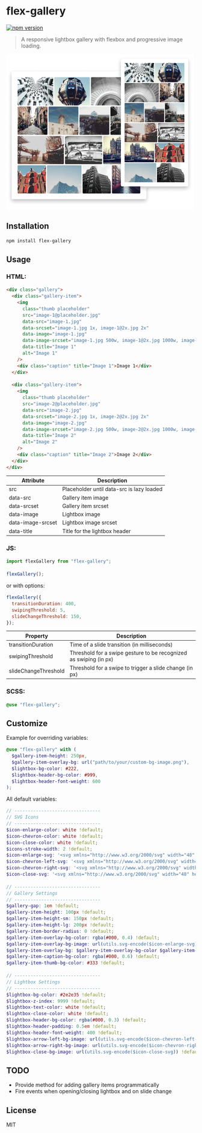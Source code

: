 # flex-gallery

[![npm version](https://badge.fury.io/js/flex-gallery.svg)](https://badge.fury.io/js/flex-gallery)

> A responsive lightbox gallery with flexbox and progressive image loading.

<img src="preview.png" width="498" alt="preview.png">

## Installation

```sh
npm install flex-gallery
```

## Usage

### HTML:

```html
<div class="gallery">
  <div class="gallery-item">
    <img
      class="thumb placeholder"
      src="image-1@placeholder.jpg"
      data-src="image-1.jpg"
      data-srcset="image-1.jpg 1x, image-1@2x.jpg 2x"
      data-image="image-1.jpg"
      data-image-srcset="image-1.jpg 500w, image-1@2x.jpg 1000w, image-1@3x.jpg 2000w"
      data-title="Image 1"
      alt="Image 1"
    />
    <div class="caption" title="Image 1">Image 1</div>
  </div>

  <div class="gallery-item">
    <img
      class="thumb placeholder"
      src="image-2@placeholder.jpg"
      data-src="image-2.jpg"
      data-srcset="image-2.jpg 1x, image-2@2x.jpg 2x"
      data-image="image-2.jpg"
      data-image-srcset="image-2.jpg 500w, image-2@2x.jpg 1000w, image-2@3x.jpg 2000w"
      data-title="Image 2"
      alt="Image 2"
    />
    <div class="caption" title="Image 2">Image 2</div>
  </div>
</div>
```

| Attribute         | Description                                |
| ----------------- | ------------------------------------------ |
| src               | Placeholder until data-src is lazy loaded  |
| data-src          | Gallery item image                         |
| data-srcset       | Gallery item srcset                        |
| data-image        | Lightbox image                             |
| data-image-srcset | Lightbox image srcset                      |
| data-title        | Title for the lightbox header              |

### JS:

```js
import flexGallery from "flex-gallery";

flexGallery();
```

or with options:

```js
flexGallery({
  transitionDuration: 400,
  swipingThreshold: 5,
  slideChangeThreshold: 150,
});
```

| Property             | Description                                                       |
| -------------------- | ----------------------------------------------------------------- |
| transitionDuration   | Time of a slide transition (in milliseconds)                      |
| swipingThreshold     | Threshold for a swipe gesture to be recognized as swiping (in px) |
| slideChangeThreshold | Threshold for a swipe to trigger a slide change (in px)           |

### SCSS:

```scss
@use "flex-gallery";
```

## Customize

Example for overriding variables:

```scss
@use "flex-gallery" with (
  $gallery-item-height: 250px,
  $gallery-item-overlay-bg: url("path/to/your/custom-bg-image.png"),
  $lightbox-bg-color: #222,
  $lightbox-header-bg-color: #999,
  $lightbox-header-font-weight: 600
);
```

All default variables:

```scss
// --------------------------------
// SVG Icons
// --------------------------------
$icon-enlarge-color: white !default;
$icon-chevron-color: white !default;
$icon-close-color: white !default;
$icons-stroke-width: 2 !default;
$icon-enlarge-svg: '<svg xmlns="http://www.w3.org/2000/svg" width="48" height="48" viewBox="0 0 48 48" fill="none"><path stroke="#{$icon-enlarge-color}" stroke-width="#{$icons-stroke-width}" d="M27.2083 27.2267C28.9329 25.5068 30 23.128 30 20.5C30 15.2533 25.7467 11 20.5 11C15.2533 11 11 15.2533 11 20.5C11 25.7467 15.2533 30 20.5 30C23.1187 30 25.4899 28.9405 27.2083 27.2267ZM27.2083 27.2267L37 37.0183"/></svg>' !default;
$icon-chevron-left-svg: '<svg xmlns="http://www.w3.org/2000/svg" width="48" height="48" viewBox="0 0 48 48" fill="none"><path stroke="#{$icon-chevron-color}" stroke-width="#{$icons-stroke-width}" d="M32 43L16 24L32 5"/></svg>' !default;
$icon-chevron-right-svg: '<svg xmlns="http://www.w3.org/2000/svg" width="48" height="48" viewBox="0 0 48 48" fill="none"><path stroke="#{$icon-chevron-color}" stroke-width="#{$icons-stroke-width}" d="M16 43L32 24L16 5"/></svg>' !default;
$icon-close-svg: '<svg xmlns="http://www.w3.org/2000/svg" width="48" height="48" viewBox="0 0 48 48" fill="none"><path stroke="#{$icon-close-color}" stroke-width="#{$icons-stroke-width}" d="M14 14L34 34M34 14L14 34"/></svg>' !default;

// --------------------------------
// Gallery Settings
// --------------------------------
$gallery-gap: 1em !default;
$gallery-item-height: 100px !default;
$gallery-item-height-sm: 150px !default;
$gallery-item-height-lg: 200px !default;
$gallery-item-border-radius: 0 !default;
$gallery-item-overlay-bg-color: rgba(#000, 0.4) !default;
$gallery-item-overlay-bg-image: url(utils.svg-encode($icon-enlarge-svg)) !default;
$gallery-item-overlay-bg: $gallery-item-overlay-bg-color $gallery-item-overlay-bg-image center / 3rem no-repeat !default;
$gallery-item-caption-bg-color: rgba(#000, 0.6) !default;
$gallery-item-thumb-bg-color: #333 !default;

// --------------------------------
// Lightbox Settings
// --------------------------------
$lightbox-bg-color: #2e2e35 !default;
$lightbox-z-index: 9999 !default;
$lightbox-text-color: white !default;
$lightbox-close-color: white !default;
$lightbox-header-bg-color: rgba(#000, 0.3) !default;
$lightbox-header-padding: 0.5em !default;
$lightbox-header-font-weight: 400 !default;
$lightbox-arrow-left-bg-image: url(utils.svg-encode($icon-chevron-left-svg)) !default;
$lightbox-arrow-right-bg-image: url(utils.svg-encode($icon-chevron-right-svg)) !default;
$lightbox-close-bg-image: url(utils.svg-encode($icon-close-svg)) !default;
```

## TODO

- Provide method for adding gallery items programmatically
- Fire events when opening/closing lightbox and on slide change

## License

MIT
